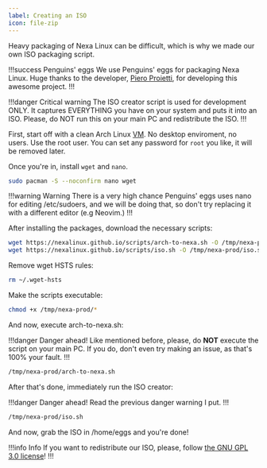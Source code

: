 ```yaml
---
label: Creating an ISO
icon: file-zip
---
```


Heavy packaging of Nexa Linux can be difficult, which is why we made our own ISO packaging script.

!!!success Penguins' eggs
We use Penguins' eggs for packaging Nexa Linux. Huge thanks to the developer, [Piero Proietti](https://github.com/pieroproietti), for developing this awesome project.
!!!

!!!danger Critical warning
The ISO creator script is used for development ONLY. It captures EVERYTHING you have on your system and puts it into an ISO. Please, do NOT run this on your main PC and redistribute the ISO.
!!!

First, start off with a clean Arch Linux [VM](https://en.wikipedia.org/wiki/Virtual_machine). No desktop enviroment, no users. Use the root user. You can set any password for `root` you like, it will be removed later.

Once you're in, install `wget` and `nano`.

```bash
sudo pacman -S --noconfirm nano wget
```

!!!warning Warning
There is a very high chance Penguins' eggs uses nano for editing /etc/sudoers, and we will be doing that, so don't try replacing it with a different editor (e.g Neovim.)
!!!

After installing the packages, download the necessary scripts:

```bash
wget https://nexalinux.github.io/scripts/arch-to-nexa.sh -O /tmp/nexa-prod/arch-to-nexa.sh
wget https://nexalinux.github.io/scripts/iso.sh -O /tmp/nexa-prod/iso.sh
```

Remove wget HSTS rules:

```bash
rm ~/.wget-hsts
```

Make the scripts executable:

```bash
chmod +x /tmp/nexa-prod/*
```

And now, execute arch-to-nexa.sh:

!!!danger Danger ahead!
Like mentioned before, please, do __NOT__ execute the script on your main PC. If you do, don't even try making an issue, as that's 100% your fault.
!!!

```bash
/tmp/nexa-prod/arch-to-nexa.sh
```

After that's done, immediately run the ISO creator:

!!!danger Danger ahead!
Read the previous danger warning I put.
!!!

```bash
/tmp/nexa-prod/iso.sh
```

And now, grab the ISO in /home/eggs and you're done!

!!!info Info
If you want to redistribute our ISO, please, follow [the GNU GPL 3.0 license](https://nexalinux.xyz/license.txt)!
!!!
